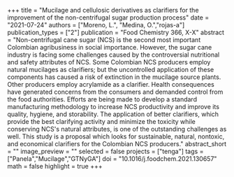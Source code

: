 +++
title = "Mucilage and cellulosic derivatives as clarifiers for the improvement of the non-centrifugal sugar production process"
date = "2021-07-24"
authors = ["Moreno, L.", "Medina, O.","rojas-a"]
publication_types = ["2"]
publication = "Food Chemistry  366, X-X"
abstract = "Non-centrifugal cane sugar (NCS) is the second most important Colombian agribusiness in social importance. However, the sugar cane industry is facing some challenges caused by the controversial nutritional and safety attributes of NCS. Some Colombian NCS producers employ natural mucilages as clarifiers; but the uncontrolled application of these components has caused a risk of extinction in the mucilage source plants. Other producers employ acrylamide as a clarifier. Health consequences have generated concerns from the consumers and demanded control from the food authorities. Efforts are being made to develop a standard manufacturing methodology to increase NCS productivity and improve its quality, hygiene, and storability. The application of better clarifiers, which provide the best clarifying activity and minimize the toxicity while conserving NCS's natural attributes, is one of the outstanding challenges as well. This study is a proposal which looks for sustainable, natural, nontoxic, and economical clarifiers for the Colombian NCS producers."
abstract_short = ""
image_preview = ""
selected = false
projects = ["tenga"]
tags = ["Panela","Mucilage","GTNyGA"]
doi = "10.1016/j.foodchem.2021.130657"
math = false
highlight = true
+++
